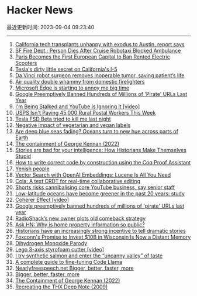 # Hacker News

最近更新时间: 2023-09-04 09:23:40

--- 
1. [California tech transplants unhappy with exodus to Austin, report says](https://www.sfgate.com/local/article/california-transplants-unhappy-exodus-austin-18343754.php) 
2. [SF Fire Dept.: Person Dies After Cruise Robotaxi Blocked Ambulance](https://sfstandard.com/2023/09/01/person-dies-cruise-robotaxi-blocks-san-francisco-ambulance/) 
3. [Paris Becomes the First European Capital to Ban Rented Electric Scooters](https://www.nytimes.com/2023/09/01/world/europe/paris-escooter-ban.html) 
4. [Tesla's dirty little secret on California's I-5](https://www.sfgate.com/centralcoast/article/tesla-interstate-5-supercharger-power-plant-18343119.php) 
5. [Da Vinci robot surgeon removes inoperable tumor, saving patient’s life](https://bgr.com/science/da-vinci-robot-surgeon-removes-inoperable-tumor-saving-patients-life/) 
6. [Air quality double whammy from domestic firelighters](https://www.nature.com/articles/s41612-023-00427-x) 
7. [Microsoft Edge is starting to annoy me big time](https://www.dedoimedo.com/computers/microsoft-edge-personalized-web-got-it-annoyance.html) 
8. [Google Preemptively Banned Hundreds of Millions of 'Pirate' URLs Last Year](https://torrentfreak.com/google-preemptively-banned-hundreds-of-millions-of-pirate-urls-last-year-230903/) 
9. [I'm Being Stalked and YouTube is Ignoring it [video]](https://www.youtube.com/watch?v=hixwIOd_C44) 
10. [USPS Isn't Paying 45,000 Rural Postal Workers This Week](https://jalopnik.com/usps-isnt-paying-45-000-rural-postal-workers-this-week-1850797494) 
11. [Tesla FSD Beta tried to kill me last night](https://electrek.co/2023/09/01/tesla-fsd-beta-tried-to-kill-me-last-night/) 
12. [Negative impact of vegetarian and vegan labels](https://doi.org/10.1016/j.appet.2023.106767) 
13. [Are deep blue seas fading? Oceans turn to new hue across parts of Earth](https://phys.org/news/2023-08-deep-blue-seas-oceans-hue.html) 
14. [The containment of George Kennan (2022)](https://claremontreviewofbooks.com/the-containment-of-george-kennan/) 
15. [Stories are bad for your intelligence: How Historians Make Themselves Stupid](https://www.ian-leslie.com/p/stories-are-bad-for-your-intelligence) 
16. [How to write correct code by construction using the Coq Proof Assistant](https://betterprogramming.pub/a-taste-of-coq-and-correct-code-by-construction-111bf74d3b98) 
17. [Yenish people](https://en.wikipedia.org/wiki/Yenish_people) 
18. [Vector Search with OpenAI Embeddings: Lucene Is All You Need](https://arxiv.org/abs/2308.14963) 
19. [Cola: A text CRDT for real-time collaborative editing](https://nomad.foo/blog/cola) 
20. [Shorts risks cannibalising core YouTube business, say senior staff](https://www.ft.com/content/c51ce73a-8ae7-4f5e-aa3c-5e24e471cc7b) 
21. [Low-latitude oceans have become greener in the past 20 years: study](https://phys.org/news/2023-08-deep-blue-seas-oceans-hue.html) 
22. [Coherer Effect [video]](https://www.youtube.com/watch?v=VMkdnj698-0) 
23. [Google preemptively banned hundreds of millions of 'pirate' URLs last year](https://torrentfreak.com/google-preemptively-banned-hundreds-of-millions-of-pirate-urls-last-year-230903/) 
24. [RadioShack’s new owner plots old comeback strategy](https://retailwire.com/discussion/radioshacks-new-owner-plots-old-comeback-strategy/) 
25. [Ask HN: Why is home property information so public?](https://news.ycombinator.com/item?id=37373679) 
26. [Historians have an increasingly strong incentive to tell dramatic stories](https://www.ian-leslie.com/p/stories-are-bad-for-your-intelligence) 
27. [Foxconn's Promise to Invest $10B in Wisconsin Is Now a Distant Memory](https://www.engadget.com/foxconns-promise-to-invest-10-billion-in-wisconsin-is-now-a-distant-memory-090555405.html) 
28. [Dihydrogen Monoxide Parody](https://en.wikipedia.org/wiki/Dihydrogen_monoxide_parody) 
29. [Lego 3-axis styrofoam cutter [video]](https://www.youtube.com/watch?v=gR0SYhG76fw) 
30. [I try synthetic salmon and enter the “uncanny valley” of taste](https://arstechnica.com/culture/2023/08/i-try-synthetic-salmon-and-enter-the-uncanny-valley-of-taste/) 
31. [A complete guide to fine-tuning Code Llama](https://ragntune.com/blog/guide-fine-tuning-code-llama) 
32. [Nearlyfreespeech.net Bigger, better, faster, more](https://blog.nearlyfreespeech.net/2023/08/22/bigger-better-faster-more/) 
33. [Bigger, better, faster, more](https://blog.nearlyfreespeech.net/2023/08/22/bigger-better-faster-more/) 
34. [The Containment of George Kennan (2022)](https://claremontreviewofbooks.com/the-containment-of-george-kennan/) 
35. [Recreating the THX Deep Note (2009)](https://earslap.com/article/recreating-the-thx-deep-note.html) 
